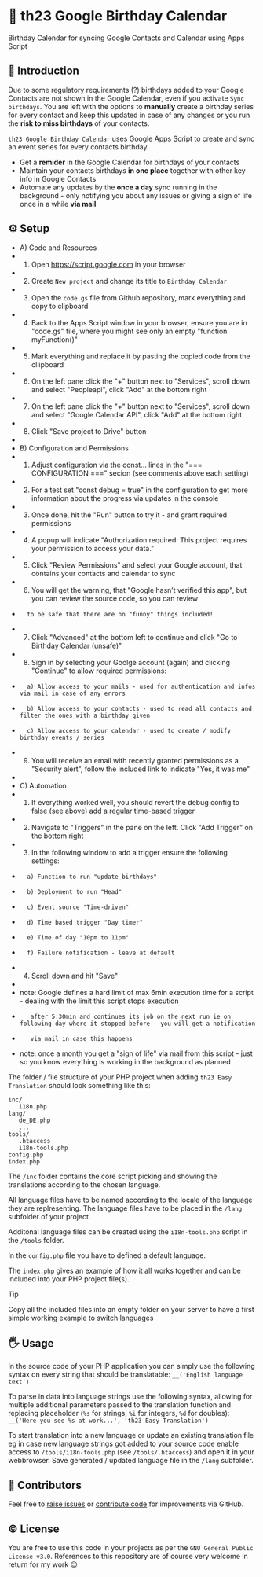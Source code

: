 # 🎉 th23 Google Birthday Calendar

Birthday Calendar for syncing Google Contacts and Calendar using Apps Script


## 🚀 Introduction

Due to some regulatory requirements (?) birthdays added to your Google Contacts are not shown in the Google Calendar, even if you activate `Sync birthdays`. You are left with the options to **manually** create a birthday series for every contact and keep this updated in case of any changes or you run the **risk to miss birthdays** of your contacts.

`th23 Google Birthday Calendar` uses Google Apps Script to create and sync an event series for every contacts birthday.

* Get a **remider** in the Google Calendar for birthdays of your contacts
* Maintain your contacts birthdays **in one place** together with other key info in Google Contacts
* Automate any updates by the **once a day** sync running in the background - only notifying you about any issues or giving a sign of life once in a while **via mail**


## ⚙️ Setup

*  A) Code and Resources
*    1) Open https://script.google.com in your browser
*    2) Create `New project` and change its title to `Birthday Calendar`
*    3) Open the `code.gs` file from Github repository, mark everything and copy to clipboard
*    4) Back to the Apps Script window in your browser, ensure you are in "code.gs" file, where you might see only an empty "function myFunction()"
*    5) Mark everything and replace it by pasting the copied code from the cllipboard
*    6) On the left pane click the "+" button next to "Services", scroll down and select "Peopleapi", click "Add" at the bottom right
*    7) On the left pane click the "+" button next to "Services", scroll down and select "Google Calendar API", click "Add" at the bottom right
*    8) Click "Save project to Drive" button
*
*  B) Configuration and Permissions
*    1) Adjust configuration via the const... lines in the "=== CONFIGURATION ===" secion (see comments above each setting)
*    2) For a test set "const debug = true" in the configuration to get more information about the progress via updates in the console
*    3) Once done, hit the "Run" button to try it - and grant required permissions
*    4) A popup will indicate "Authorization required: This project requires your permission to access your data."
*    5) Click "Review Permissions" and select your Google account, that contains your contacts and calendar to sync
*    6) You will get the warning, that "Google hasn’t verified this app", but you can review the source code, so you can review
*       to be safe that there are no "funny" things included!
*    7) Click "Advanced" at the bottom left to continue and click "Go to Birthday Calendar (unsafe)"
*    8) Sign in by selecting your Goolge account (again) and clicking "Continue" to allow required permissions:
*       a) Allow access to your mails - used for authentication and infos via mail in case of any errors
*       b) Allow access to your contacts - used to read all contacts and filter the ones with a birthday given
*       c) Allow access to your calendar - used to create / modify birthday events / series
*    9) You will receive an email with recently granted permissions as a "Security alert", follow the included link to indicate "Yes, it was me"
*
*  C) Automation
*    1) If everything worked well, you should revert the debug config to false (see above) add a regular time-based trigger
*    2) Navigate to "Triggers" in the pane on the left. Click "Add Trigger" on the bottom right
*    3) In the following window to add a trigger ensure the following settings:
*       a) Function to run "update_birthdays"
*       b) Deployment to run "Head"
*       c) Event source "Time-driven"
*       d) Time based trigger "Day timer"
*       e) Time of day "10pm to 11pm"
*       f) Failure notification - leave at default
*    4) Scroll down and hit "Save"
*
*  note: Google defines a hard limit of max 6min execution time for a script - dealing with the limit this script stops execution
*        after 5:30min and continues its job on the next run ie on following day where it stopped before - you will get a notification
*        via mail in case this happens
*  note: once a month you get a "sign of life" via mail from this script - just so you know everything is working in the background as planned


The folder / file structure of your PHP project when adding `th23 Easy Translation` should look something like this:
```
inc/
   i18n.php
lang/
   de_DE.php
   ...
tools/
   .htaccess
   i18n-tools.php
config.php
index.php
```

The `/inc` folder contains the core script picking and showing the translations according to the chosen language.

All language files have to be named according to the locale of the language they are replresenting. The language files have to be placed in the `/lang` subfolder of your project.

Additonal language files can be created using the `i18n-tools.php` script in the `/tools` folder.

In the `config.php` file you have to defined a default language.

The `index.php` gives an example of how it all works together and can be included into your PHP project file(s).

> [!TIP]
> Copy all the included files into an empty folder on your server to have a first simple working example to switch languages


## 🖐️ Usage

In the source code of your PHP application you can simply use the following syntax on every string that should be translatable:
`__('English language text')`

To parse in data into language strings use the following syntax, allowing for multiple additional parameters passed to the translation function and replacing placeholder (`%s` for strings, `%i` for integers, `%d` for doubles):
`__('Here you see %s at work...', 'th23 Easy Translation')`

To start translation into a new language or update an existing translation file eg in case new language strings got added to your source code enable access to `/tools/i18n-tools.php` (see `/tools/.htaccess`) and open it in your webbrowser. Save generated / updated language file in the `/lang` subfolder.


## 🤝 Contributors

Feel free to [raise issues](../../issues) or [contribute code](../../pulls) for improvements via GitHub.


## ©️ License

You are free to use this code in your projects as per the `GNU General Public License v3.0`. References to this repository are of course very welcome in return for my work 😉
